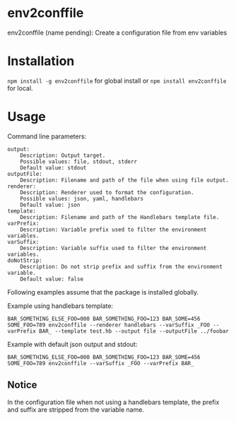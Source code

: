 # env2conffile
env2conffile (name pending): Create a configuration file from env variables

# Installation

`npm install -g env2conffile` for global install or `npm install env2conffile` for local.

# Usage

Command line parameters:
```
output:
    Description: Output target.
    Possible values: file, stdout, stderr
    Default value: stdout
outputFile:
    Description: Filename and path of the file when using file output.
renderer:
    Description: Renderer used to format the configuration.
    Possible values: json, yaml, handlebars
    Default value: json
template:
    Description: Filename and path of the Handlebars template file.
varPrefix:
    Description: Variable prefix used to filter the environment variables.
varSuffix:
    Description: Variable suffix used to filter the environment variables.
doNotStrip:
    Description: Do not strip prefix and suffix from the environment variable.
    Default value: false
```

Following examples assume that the package is installed globally.

Example using handlebars template:

`BAR_SOMETHING_ELSE_FOO=000 BAR_SOMETHING_FOO=123 BAR_SOME=456 SOME_FOO=789 env2conffile --renderer handlebars --varSuffix _FOO --varPrefix BAR_ --template test.hb --output file --outputFile ../foobar`

Example with default json output and stdout:

`BAR_SOMETHING_ELSE_FOO=000 BAR_SOMETHING_FOO=123 BAR_SOME=456 SOME_FOO=789 env2conffile --varSuffix _FOO --varPrefix BAR_`

## Notice

In the configuration file when not using a handlebars template, the prefix and suffix are stripped from the variable name.
